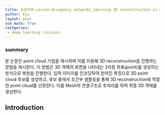 ```yaml
---
title: 논문리뷰-vision-Occupancy networks_learning 3D reconstruction in Function space(작성중)
author: kju
layout: post
use_math: True
categories:
 - deep learning (vision)
---
```

### summary    
 본 논문은 point cloud 기법을 제시하여 이를 이용해 3D reconstruction을 진행하는 방법을 제시한다. 이 방법은 3D 객체의 표면을 나타내는 3차원 좌표(point)를 생성하는 방식으로 복원을 진행한다. 입력 이미지를 인코딩하여 얻어진 특징으로 3D point cloud 후보를 생성하고, 후보 중에서 조건부 샘플링을 통해 3D reconstruction에 적절한 point cloud를 선정한다. 이를 Mesh의 연결구조로 후처리를 하여 최종 3D 객체를 생성한다.

 ## Introduction   

 
